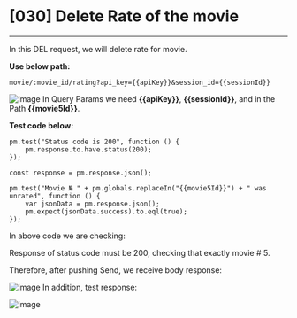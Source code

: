 # [030] Delete Rate of the movie
___

In this DEL request, we will delete rate for movie.

__Use below path:__
```
movie/:movie_id/rating?api_key={{apiKey}}&session_id={{sessionId}}
```
![image](https://user-images.githubusercontent.com/122685448/231022520-f61bd1d6-d226-47f1-a5de-26969c1702d0.png)
In Query Params we need __{{apiKey}}__, __{{sessionId}}__, and in the Path __{{movie5Id}}__.

__Test code below:__
```
pm.test("Status code is 200", function () {
    pm.response.to.have.status(200);
});

const response = pm.response.json();

pm.test("Movie № " + pm.globals.replaceIn("{{movie5Id}}") + " was unrated", function () {
    var jsonData = pm.response.json();
    pm.expect(jsonData.success).to.eql(true);
});
```

In above code we are checking:

Response of status code must be 200, checking that exactly movie # 5.

Therefore, after pushing Send, we receive body response:
 
![image](https://user-images.githubusercontent.com/122685448/231022532-bba458c5-d86b-4f04-b182-52c0ef55c9c4.png)
In addition, test response:

![image](https://user-images.githubusercontent.com/122685448/231022537-27a03e2c-6630-4e98-8a26-99129e5a4555.png)
